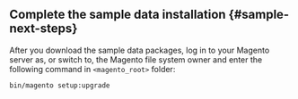 ## Complete the sample data installation   {#sample-next-steps}

After you download the sample data packages, log in to your Magento server as, or switch to, the Magento file system owner and enter the following command in `<magento_root>` folder:

```bash
bin/magento setup:upgrade
```

